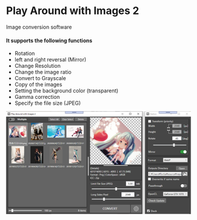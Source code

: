 # Play Around with Images 2
 Image conversion software
 
#### It supports the following functions
- Rotation
- left and right reversal (Mirror)
- Change  Resolution
- Change the image ratio
- Convert to Grayscale
- Copy of the images
- Setting the background color (transparent)
- Gamma correction
- Specify the file size (JPEG)
 
![image](https://raw.githubusercontent.com/falxala/Play-Around-with-Images-2/master/Convert/Resources/Preview2.jpg)
